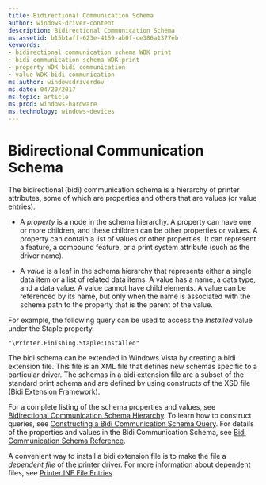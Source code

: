 ```yaml
---
title: Bidirectional Communication Schema
author: windows-driver-content
description: Bidirectional Communication Schema
ms.assetid: b15b1aff-623e-4159-ab0f-ce386a1377eb
keywords:
- bidirectional communication schema WDK print
- bidi communication schema WDK print
- property WDK bidi communication
- value WDK bidi communication
ms.author: windowsdriverdev
ms.date: 04/20/2017
ms.topic: article
ms.prod: windows-hardware
ms.technology: windows-devices
---
```


# Bidirectional Communication Schema


The bidirectional (bidi) communication schema is a hierarchy of printer attributes, some of which are properties and others that are values (or value entries).

-   A *property* is a node in the schema hierarchy. A property can have one or more children, and these children can be other properties or values. A property can contain a list of values or other properties. It can represent a feature, a compound feature, or a print system attribute (such as the driver name).

-   A *value* is a leaf in the schema hierarchy that represents either a single data item or a list of related data items. A value has a name, a data type, and a data value. A value cannot have child elements. A value can be referenced by its name, but only when the name is associated with the schema path to the property that is the parent of the value.

For example, the following query can be used to access the *Installed* value under the Staple property.

```
"\Printer.Finishing.Staple:Installed"
```

The bidi schema can be extended in Windows Vista by creating a bidi extension file. This file is an XML file that defines new schemas specific to a particular driver. The schemas in a bidi extension file are a subset of the standard print schema and are defined by using constructs of the XSD file (Bidi Extension Framework).

For a complete listing of the schema properties and values, see [Bidirectional Communication Schema Hierarchy](bidirectional-communication-schema-hierarchy.md). To learn how to construct queries, see [Constructing a Bidi Communication Schema Query](constructing-a-bidi-communication-schema-query.md). For details of the properties and values in the Bidi Communication Schema, see [Bidi Communication Schema Reference](https://msdn.microsoft.com/library/windows/hardware/ff545175).

A convenient way to install a bidi extension file is to make the file a *dependent file* of the printer driver. For more information about dependent files, see [Printer INF File Entries](printer-inf-file-entries.md).

 

 




